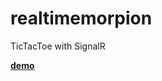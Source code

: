 realtimemorpion
===============

TicTacToe with SignalR

**<a href="http://realtimemorpion.azurezwebsites.net" target="new">demo</a>**


